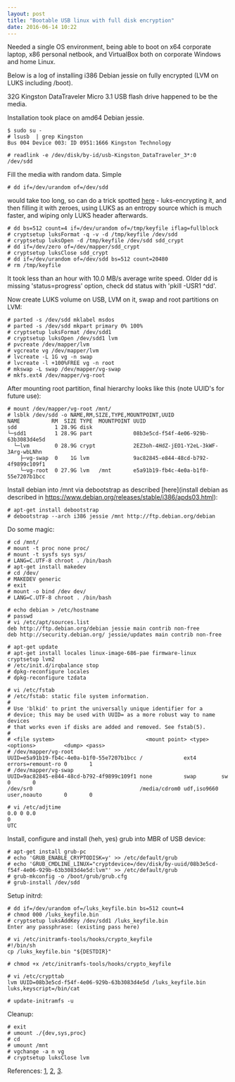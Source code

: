 ```yaml
---
layout: post
title: "Bootable USB linux with full disk encryption"
date: 2016-06-14 10:22
---
```


Needed a single OS environment, being able to boot on x64 corporate laptop, x86 personal netbook,
and VirtualBox both on corporate Windows and home Linux.

Below is a log of installing i386 Debian jessie on fully encrypted (LVM on LUKS including /boot).

32G Kingston DataTraveler Micro 3.1 USB flash drive happened to be the media.

Installation took place on amd64 Debian jessie.


~~~
$ sudo su -
# lsusb  | grep Kingston
Bus 004 Device 003: ID 0951:1666 Kingston Technology

# readlink -e /dev/disk/by-id/usb-Kingston_DataTraveler_3*:0
/dev/sdd
~~~

Fill the media with random data. Simple 

~~~
# dd if=/dev/urandom of=/dev/sdd
~~~

would take too long, so can do a trick spotted [here](https://www.linux.com/blog/how-full-encrypt-your-linux-system-lvm-luks) -
luks-encrypting it, and then filling it with zeroes, using LUKS as an entropy source which is much faster, and wiping only
LUKS header afterwards.

~~~
# dd bs=512 count=4 if=/dev/urandom of=/tmp/keyfile iflag=fullblock
# cryptsetup luksFormat -q -v -d /tmp/keyfile /dev/sdd
# cryptsetup luksOpen -d /tmp/keyfile /dev/sdd sdd_crypt
# dd if=/dev/zero of=/dev/mapper/sdd_crypt
# cryptsetup luksClose sdd_crypt
# dd if=/dev/urandom of=/dev/sdd bs=512 count=20480
# rm /tmp/keyfile
~~~

It took less than an hour with 10.0 MB/s average write speed.
Older dd is missing 'status=progress' option, check dd status with 'pkill -USR1 ^dd'.

Now create  LUKS volume on USB, LVM on it, swap and root partitions on LVM:

~~~
# parted -s /dev/sdd mklabel msdos
# parted -s /dev/sdd mkpart primary 0% 100%
# cryptsetup luksFormat /dev/sdd1
# cryptsetup luksOpen /dev/sdd1 lvm
# pvcreate /dev/mapper/lvm
# vgcreate vg /dev/mapper/lvm
# lvcreate -L 1G vg -n swap
# lvcreate -l +100%FREE vg -n root
# mkswap -L swap /dev/mapper/vg-swap
# mkfs.ext4 /dev/mapper/vg-root
~~~

After mounting root partition, final hierarchy looks like this (note UUID's for future use):

~~~
# mount /dev/mapper/vg-root /mnt/
# lsblk /dev/sdd -o NAME,RM,SIZE,TYPE,MOUNTPOINT,UUID
NAME          RM  SIZE TYPE  MOUNTPOINT UUID
sdd            1 28.9G disk             
└─sdd1         1 28.9G part             08b3e5cd-f54f-4e06-929b-63b3083d4e5d
  └─lvm        0 28.9G crypt            2EZ3oh-4HdZ-jEO1-Y2eL-3kWF-3Arg-wbLNhn
    ├─vg-swap  0    1G lvm              9ac82845-e844-48cd-b792-4f9899c109f1 
    └─vg-root  0 27.9G lvm   /mnt       e5a91b19-fb4c-4e0a-b1f0-55e7207b1bcc
~~~

Install debian into /mnt via debootstrap as described [here](install debian as described in https://www.debian.org/releases/stable/i386/apds03.html):

~~~
# apt-get install debootstrap
# debootstrap --arch i386 jessie /mnt http://ftp.debian.org/debian
~~~

Do some magic:

~~~
# cd /mnt/
# mount -t proc none proc/
# mount -t sysfs sys sys/
# LANG=C.UTF-8 chroot . /bin/bash
# apt-get install makedev
# cd /dev/
# MAKEDEV generic
# exit
# mount -o bind /dev dev/
# LANG=C.UTF-8 chroot . /bin/bash
~~~

~~~
# echo debian > /etc/hostname
# passwd
# vi /etc/apt/sources.list
deb http://ftp.debian.org/debian jessie main contrib non-free
deb http://security.debian.org/ jessie/updates main contrib non-free

# apt-get update
# apt-get install locales linux-image-686-pae firmware-linux cryptsetup lvm2
# /etc/init.d/irqbalance stop
# dpkg-reconfigure locales
# dpkg-reconfigure tzdata
~~~

~~~
# vi /etc/fstab
# /etc/fstab: static file system information.
#
# Use 'blkid' to print the universally unique identifier for a
# device; this may be used with UUID= as a more robust way to name devices
# that works even if disks are added and removed. See fstab(5).
#
# <file system>                             <mount point> <type>      <options>         <dump> <pass>
# /dev/mapper/vg-root
UUID=e5a91b19-fb4c-4e0a-b1f0-55e7207b1bcc /             ext4        errors=remount-ro 0       1
# /dev/mapper/vg-swap
UUID=9ac82845-e844-48cd-b792-4f9899c109f1 none          swap        sw                0       0
/dev/sr0                                  /media/cdrom0 udf,iso9660 user,noauto       0       0
~~~

~~~
# vi /etc/adjtime 
0.0 0 0.0
0
UTC
~~~

Install, configure and install (heh, yes) grub into MBR of USB device:

~~~
# apt-get install grub-pc
# echo 'GRUB_ENABLE_CRYPTODISK=y' >> /etc/default/grub
# echo 'GRUB_CMDLINE_LINUX="cryptdevice=/dev/disk/by-uuid/08b3e5cd-f54f-4e06-929b-63b3083d4e5d:lvm"' >> /etc/default/grub
# grub-mkconfig -o /boot/grub/grub.cfg
# grub-install /dev/sdd
~~~

Setup initrd:

~~~
# dd if=/dev/urandom of=/luks_keyfile.bin bs=512 count=4
# chmod 000 /luks_keyfile.bin
# cryptsetup luksAddKey /dev/sdd1 /luks_keyfile.bin 
Enter any passphrase: (existing pass here)

# vi /etc/initramfs-tools/hooks/crypto_keyfile
#!/bin/sh
cp /luks_keyfile.bin "${DESTDIR}"

# chmod +x /etc/initramfs-tools/hooks/crypto_keyfile

# vi /etc/crypttab 
lvm UUID=08b3e5cd-f54f-4e06-929b-63b3083d4e5d /luks_keyfile.bin luks,keyscript=/bin/cat

# update-initramfs -u
~~~

Cleanup:

~~~
# exit
# umount ./{dev,sys,proc}
# cd
# umount /mnt
# vgchange -a n vg
# cryptsetup luksClose lvm
~~~

References: [1](http://www.pavelkogan.com/2014/05/23/luks-full-disk-encryption/), [2](http://www.pavelkogan.com/2015/01/25/linux-mint-encryption/), [3](https://wiki.archlinux.org/index.php/Dm-crypt/Encrypting_an_entire_system).

